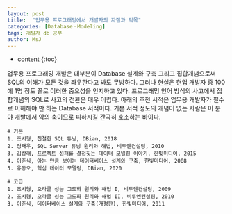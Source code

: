 ```yaml
---
layout: post
title:  "업무용 프로그래밍에서 개발자의 자질과 덕목"
categories: [DatabaseㆍModeling]
tags: 개발자 db 공부
author: MsJ
---
```


* content
{:toc}

업무용 프로그래밍 개발은 대부분이 Database 설계와 구축 그리고 집합개념으로써 SQL의 이해가 모든 것을 좌우한다고 봐도 무방하다. 그러나 현실은 현업 개발자 중 100에 1명 정도 꼴로 이러한 중요성을 인지하고 있다. 프로그래밍 언어 방식의 사고에서 집합개념의 SQL로 사고의 전환은 매우 어렵다. 아래의 추천 서적은 업무용 개발자가 필수로 이해해야 만 하는 Database 서적이다. 기본 서적 정도의 개념이 없는 사람은 이 분야 개발에서 악의 축이므로 피하시길 간곡히 호소하는 바이다.

```
# 기본
1. 조시형, 친절한 SQL 튜닝, DBian, 2018
2. 정재우, SQL Server 튜닝 원리와 해법, 비투엔컨설팅, 2010
3. 김상래, 프로젝트 성패를 결정짓는 데이터 모델링 이야기, 한빛미디어, 2015
4. 이춘식, 아는 만큼 보이는 데이터베이스 설계와 구축, 한빛미디어, 2008
5. 유동오, 핵심 데이터 모델링, DBian, 2020

# 고급
1. 조시형, 오라클 성능 고도화 원리와 해법 I, 비투엔컨설팅, 2009
2. 조시형, 오라클 성능 고도화 원리와 해법 II, 비투엔컨설팅, 2010
3. 이춘식, 데이터베이스 설계와 구축(개정판), 한빛미디어, 2011
```
